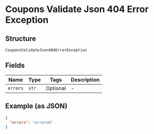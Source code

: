 
# Coupons Validate Json 404 Error Exception

## Structure

`CouponsValidateJson404ErrorException`

## Fields

| Name | Type | Tags | Description |
|  --- | --- | --- | --- |
| `errors` | `str` | Optional | - |

## Example (as JSON)

```json
{
  "errors": "errors8"
}
```

